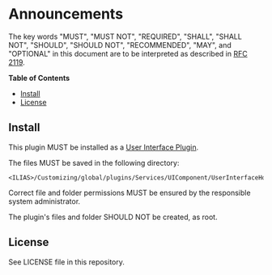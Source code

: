 # Announcements

The key words "MUST", "MUST NOT", "REQUIRED", "SHALL", "SHALL NOT", "SHOULD",
"SHOULD NOT", "RECOMMENDED", "MAY", and "OPTIONAL"
in this document are to be interpreted as described in
[RFC 2119](https://www.ietf.org/rfc/rfc2119.txt).

**Table of Contents**

* [Install](#install)
* [License](#license)

## Install

This plugin MUST be installed as a
[User Interface Plugin](https://www.ilias.de/docu/goto_docu_pg_39405_42.html).

The files MUST be saved in the following directory:

    <ILIAS>/Customizing/global/plugins/Services/UIComponent/UserInterfaceHook/Announcements

Correct file and folder permissions MUST be
ensured by the responsible system administrator.

The plugin's files and folder SHOULD NOT be created, 
as root.

## License

See LICENSE file in this repository.